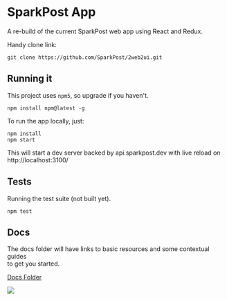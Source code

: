 # SparkPost App

A re-build of the current SparkPost web app using React and Redux.

Handy clone link:
```
git clone https://github.com/SparkPost/2web2ui.git
```

## Running it

This project uses `npm5`, so upgrade if you haven't.
```
npm install npm@latest -g
```

To run the app locally, just:
```
npm install
npm start
```
This will start a dev server backed by api.sparkpost.dev with live reload on http://localhost:3100/

## Tests

Running the test suite (not built yet).
```
npm test
```

## Docs

The docs folder will have links to basic resources and some contextual guides<br>
to get you started.

[Docs Folder](https://github.com/SparkPost/2web2ui/docs)

![](https://media0.giphy.com/media/5y1LH29N3k556/giphy.gif)
